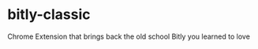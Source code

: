 bitly-classic
=============

Chrome Extension that brings back the old school Bitly you learned to love